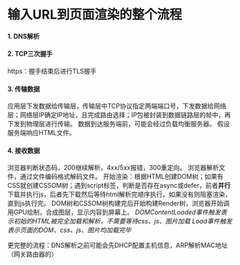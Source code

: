 # 输入URL到页面渲染的整个流程
#### 1. DNS解析
#### 2. TCP三次握手
   https：握手结束后进行TLS握手
#### 3. 传输数据
应用层下发数据给传输层，传输层中TCP协议指定两端端口号，下发数据给网络层；网络层IP确定IP地址，且完成路由选择；IP包被封装到数据链路层的帧中，再下发到物理层进行传输。
数据到达服务端前，可能会经过负载均衡服务器。
假设服务端响应HTML文件。
#### 4. 接收数据
浏览器判断状态码，200继续解析，4xx/5xx报错，300重定向。
浏览器解析文件，通过文件编码格式解码文件。
开始渲染：根据HTML创建DOM树；如果有CSS就创建CSSOM树；遇到script标签，判断是否存在async或defer，前者**并行**下载并执行js，后者先下载然后等待html解析完顺序执行。如果没有则阻塞渲染，直到js执行完。
DOM树和CSSOM树构建完后开始构建Render树，浏览器开始调用GPU绘制，合成图层，显示内容到屏幕上。
*DOMContentLoaded事件触发表示初始的HTML被完全加载和解析，不需要等待css、js、图片加载*
*Load事件触发表示页面的DOM、css、js、图片均加载完毕*

更完整的流程：DNS解析之前可能会先DHCP配置主机信息，ARP解析MAC地址（网关路由器的）